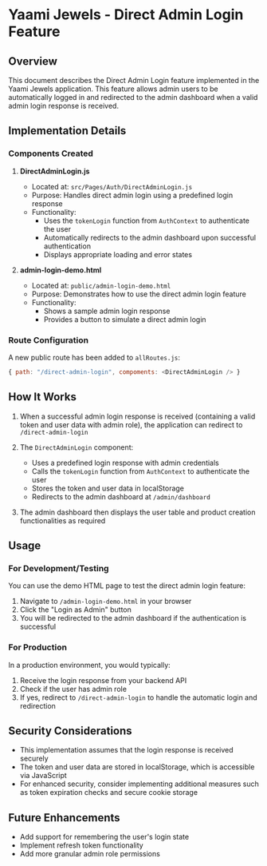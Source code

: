 # Yaami Jewels - Direct Admin Login Feature

## Overview

This document describes the Direct Admin Login feature implemented in the Yaami Jewels application. This feature allows admin users to be automatically logged in and redirected to the admin dashboard when a valid admin login response is received.

## Implementation Details

### Components Created

1. **DirectAdminLogin.js**
   - Located at: `src/Pages/Auth/DirectAdminLogin.js`
   - Purpose: Handles direct admin login using a predefined login response
   - Functionality: 
     - Uses the `tokenLogin` function from `AuthContext` to authenticate the user
     - Automatically redirects to the admin dashboard upon successful authentication
     - Displays appropriate loading and error states

2. **admin-login-demo.html**
   - Located at: `public/admin-login-demo.html`
   - Purpose: Demonstrates how to use the direct admin login feature
   - Functionality:
     - Shows a sample admin login response
     - Provides a button to simulate a direct admin login

### Route Configuration

A new public route has been added to `allRoutes.js`:

```javascript
{ path: "/direct-admin-login", compoments: <DirectAdminLogin /> }
```

## How It Works

1. When a successful admin login response is received (containing a valid token and user data with admin role), the application can redirect to `/direct-admin-login`

2. The `DirectAdminLogin` component:
   - Uses a predefined login response with admin credentials
   - Calls the `tokenLogin` function from `AuthContext` to authenticate the user
   - Stores the token and user data in localStorage
   - Redirects to the admin dashboard at `/admin/dashboard`

3. The admin dashboard then displays the user table and product creation functionalities as required

## Usage

### For Development/Testing

You can use the demo HTML page to test the direct admin login feature:

1. Navigate to `/admin-login-demo.html` in your browser
2. Click the "Login as Admin" button
3. You will be redirected to the admin dashboard if the authentication is successful

### For Production

In a production environment, you would typically:

1. Receive the login response from your backend API
2. Check if the user has admin role
3. If yes, redirect to `/direct-admin-login` to handle the automatic login and redirection

## Security Considerations

- This implementation assumes that the login response is received securely
- The token and user data are stored in localStorage, which is accessible via JavaScript
- For enhanced security, consider implementing additional measures such as token expiration checks and secure cookie storage

## Future Enhancements

- Add support for remembering the user's login state
- Implement refresh token functionality
- Add more granular admin role permissions